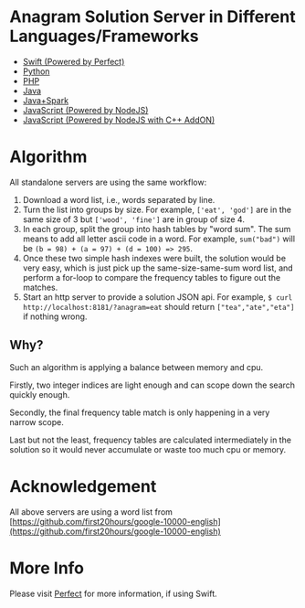 # Anagram Solution Server in Different Languages/Frameworks

- [Swift (Powered by Perfect)](Swift/)
- [Python](Python/)
- [PHP](PHP/)
- [Java](Java/)
- [Java+Spark](Java+Spark/)
- [JavaScript (Powered by NodeJS)](JavaScript/)
- [JavaScript (Powered by NodeJS with C++ AddON)](JavaScript+C++/)

# Algorithm

All standalone servers are using the same workflow: 

1. Download a word list, i.e., words separated by line.
2. Turn the list into groups by size. For example, `['eat', 'god']` are in the same size of 3 but `['wood', 'fine']` are in group of size 4.
3. In each group, split the group into hash tables by "word sum". The sum means to add all letter ascii code in a word. For example, `sum("bad")` will be `(b = 98) + (a = 97) + (d = 100) => 295`. 
4. Once these two simple hash indexes were built, the solution would be very easy, which is just pick up the same-size-same-sum word list, and perform a for-loop to compare the frequency tables to figure out the matches.
5. Start an http server to provide a solution JSON api. For example, `$ curl http://localhost:8181/?anagram=eat` should return `["tea","ate","eta"]` if nothing wrong.

## Why?

Such an algorithm is applying a balance between memory and cpu. 

Firstly, two integer indices are light enough and can scope down the search quickly enough.

Secondly, the final frequency table match is only happening in a very narrow scope.

Last but not the least, frequency tables are calculated intermediately in the solution so it would never accumulate or waste too much cpu or memory.

# Acknowledgement

All above servers are using a word list from [https://github.com/first20hours/google-10000-english](https://github.com/first20hours/google-10000-english)

# More Info

Please visit [Perfect](https://github.com/PerfectlySoft) for more information, if using Swift.

